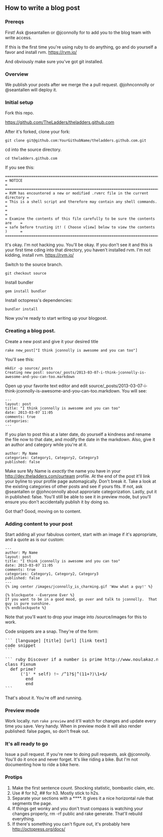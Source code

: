 ## How to write a blog post

### Prereqs

First!  Ask @seantallen or @jconnolly for to add you to the blog team with write access.

If this is the first time you're using ruby to do anything, go and do yourself a favor and install rvm.  https://rvm.io/

And obviously make sure you've got git installed.

### Overview

We publish your posts after we merge the a pull request.  @johnconnolly or @seantallen will deploy it.  

### Initial setup

Fork this repo.

https://github.com/TheLadders/theladders.github.com

After it's forked, clone your fork:
```
git clone git@github.com:YourGithubName/theladders.github.com.git
```

cd into the source directory.
```
cd theladders.github.com
```

If you see this:
```
==============================================================================
= NOTICE                                                                     =
==============================================================================
= RVM has encountered a new or modified .rvmrc file in the current directory =
= This is a shell script and therefore may contain any shell commands.       =
=                                                                            =
= Examine the contents of this file carefully to be sure the contents are    =
= safe before trusting it! ( Choose v[iew] below to view the contents )      =
==============================================================================
```

It's okay.  I'm not hacking you.  You'll be okay.  If you don't see it and this is your first time cding into that directory, you haven't installed rvm.  I'm not kidding, install rvm.  https://rvm.io/

Switch to the source branch.

```
git checkout source
```

Install bundler

```
gem install bundler
```

Install octopress's dependencies:

```
bundler install
```

Now you're ready to start writing up your blogpost.

### Creating a blog post.

Create a new post and give it your desired title

```
rake new_post["I think jconnolly is awesome and you can too"]
```

You'll see this:

```
mkdir -p source/_posts
Creating new post: source/_posts/2013-03-07-i-think-jconnolly-is-awesome-and-you-can-too.markdown
```

Open up your favorite text editor and edit source/_posts/2013-03-07-i-think-jconnolly-is-awesome-and-you-can-too.markdown.  You will see:

```
---                                                                                                                                                                                                                                     
layout: post
title: "I think jconnolly is awesome and you can too"
date: 2013-03-07 11:05
comments: true
categories: 
---
```

If you plan to post this at a later date, do yourself a kindness and rename the file now to that date, and modify the date in the markdown.  Also, give it an author and category while you're at it. 

```
author: My Name
categories: Category1, Category2, Category3
published: false
```

Make sure My Name is *exactly* the name you have in your http://dev.theladders.com/ourteam profile.  At the end of the post it'll link your byline to your profile page automagically.  Don't break it.
Take a look at the existing categories of other posts and see if yours fits.  If not, ask @seantallen or @johnconnolly about approriate categorization.
Lastly, put it in published: false.  You'll still be able to see it in preview mode, but you'll ensure you don't accidentally publish it by doing so.

Got that?  Good, moving on to content.


### Adding content to your post
Start adding all your fabulous content, start with an image if it's appropriate, and a quote as is our custom:
```
---         
author: My Name
layout: post
title: "I think jconnolly is awesome and you can too"
date: 2013-03-07 11:05
comments: true
categories: Category1, Category2, Category3
published: false
---
{% img center /images/jconnolly_is_charming.gif 'Wow what a guy!' %}

{% blockquote --Everyone Ever %}
If you want to be in a good mood, go over and talk to jconnolly.  That guy is pure sunshine.
{% endblockquote %}
```

Note that you'll want to drop your image into /source/images for this to work.

Code snippets are a snap.  They're of the form:

<pre>
``` [language] [title] [url] [link text]
code snippet
```
</pre>

<pre>
``` ruby Discover if a number is prime http://www.noulakaz.net/weblog/2007/03/18/a-regular-expression-to-check-for-prime-numbers/ Source Article
class Fixnum
  def prime?
      ('1' * self) !~ /^1?$|^(11+?)\1+$/
	    end
		end
```
</pre>
That's about it.  You're off and running.  

### Preview mode

Work locally.  run
```rake preview```
and it'll watch for changes and update every time you save.  Very handy.  When in preview mode it will also render published: false pages, so don't freak out.

### It's all ready to go
Issue a pull request.  If you're new to doing pull requests, ask @jconnolly.  You'll do it once and never forget.  It's like riding a bike.  But I'm not documenting how to ride a bike here.

### Protips

1. Make the first sentence count.  Shocking statistic, bombastic claim, etc.  
2. Use # for h2, ## for h3.  Mostly stick to h2s.  
3. Separate your sections with a ****.  It gives it a nice horizontal rule that segments the page.
4. If things get wonky and you don't trust compass is watching your changes properly, rm -rf public and rake generate.  That'll rebuild everything.
5. If there's something you can't figure out, it's probably here http://octopress.org/docs/
